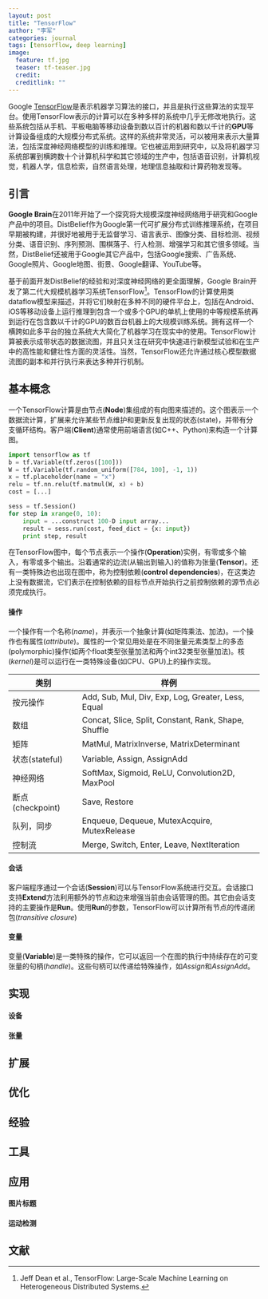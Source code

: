```yaml
---
layout: post
title: "TensorFlow"
author: "李军"
categories: journal
tags: [tensorflow, deep learning]
image:
  feature: tf.jpg
  teaser: tf-teaser.jpg
  credit: 
  creditlink: ""
---
```


Google [TensorFlow](www.tensorflow.org)是表示机器学习算法的接口，并且是执行这些算法的实现平台。使用TensorFlow表示的计算可以在多种多样的系统中几乎无修改地执行。这些系统包括从手机、平板电脑等移动设备到数以百计的机器和数以千计的**GPU**等计算设备组成的大规模分布式系统。这样的系统非常灵活，可以被用来表示大量算法，包括深度神经网络模型的训练和推理。它也被运用到研究中，以及将机器学习系统部署到横跨数十个计算机科学和其它领域的生产中，包括语音识别，计算机视觉，机器人学，信息检索，自然语言处理，地理信息抽取和计算药物发现等。



## 引言 

**Google Brain**在2011年开始了一个探究将大规模深度神经网络用于研究和Google产品中的项目。DistBelief作为Google第一代可扩展分布式训练推理系统，在项目早期被构建，并很好地被用于无监督学习、语言表示、图像分类、目标检测、视频分类、语音识别、序列预测、围棋落子、行人检测、增强学习和其它很多领域。当然，DistBelief还被用于Google其它产品中，包括Google搜索、广告系统、Google照片、Google地图、街景、Google翻译、YouTube等。

基于前面开发DistBelief的经验和对深度神经网络的更全面理解，Google Brain开发了第二代大规模机器学习系统TensorFlow[^1]。TensorFlow的计算使用类dataflow模型来描述，并将它们映射在多种不同的硬件平台上，包括在Android、iOS等移动设备上运行推理到包含一个或多个GPU的单机上使用的中等规模系统再到运行在包含数以千计的GPU的数百台机器上的大规模训练系统。拥有这样一个横跨如此多平台的独立系统大大简化了机器学习在现实中的使用。TensorFlow计算被表示成带状态的数据流图，并且只关注在研究中快速进行新模型试验和在生产中的高性能和健壮性方面的灵活性。当然，TensorFlow还允许通过核心模型数据流图的副本和并行执行来表达多种并行机制。

## 基本概念
一个TensorFlow计算是由节点(**Node**)集组成的有向图来描述的。这个图表示一个数据流计算，扩展来允许某些节点维护和更新反复出现的状态(state)，并带有分支循环结构。客户端(**Client**)通常使用前端语言(如C++、Python)来构造一个计算图。

```python
import tensorflow as tf
b = tf.Variable(tf.zeros([100]))
W = tf.Variable(tf.random_uniform([784, 100], -1, 1))
x = tf.placeholder(name = "x")
relu = tf.nn.relu(tf.matmul(W, x) + b)
cost = [...]

sess = tf.Session()
for step in xrange(0, 10):
	input = ...construct 100-D input array...
	result = sess.run(cost, feed_dict = {x: input})
	print step, result
```

在TensorFlow图中，每个节点表示一个操作(**Operation**)实例，有零或多个输入，有零或多个输出。沿着通常的边流(从输出到输入)的值称为张量(**Tensor**)。还有一类特殊边也出现在图中，称为控制依赖(**control dependencies**)，在这类边上没有数据流，它们表示在控制依赖的目标节点开始执行之前控制依赖的源节点必须完成执行。

#### 操作
一个操作有一个名称(*name*)，并表示一个抽象计算(如矩阵乘法、加法)。一个操作也有属性(*attribute*)。属性的一个常见用处是在不同张量元素类型上的多态(polymorphic)操作(如两个float类型张量加法和两个int32类型张量加法)。核(*kernel*)是可以运行在一类特殊设备(如CPU、GPU)上的操作实现。

类别  | 样例
------------- | -------------
按元操作  | Add, Sub, Mul, Div, Exp, Log, Greater, Less, Equal
数组  | Concat, Slice, Split, Constant, Rank, Shape, Shuffle
矩阵  | MatMul, MatrixInverse, MatrixDeterminant
状态(stateful)  | Variable, Assign, AssignAdd
神经网络  | SoftMax, Sigmoid, ReLU, Convolution2D, MaxPool
断点(checkpoint) | Save, Restore
队列，同步  | Enqueue, Dequeue, MutexAcquire, MutexRelease
控制流  |Merge, Switch, Enter, Leave, NextIteration


#### 会话
客户端程序通过一个会话(**Session**)可以与TensorFlow系统进行交互。会话接口支持**Extend**方法利用额外的节点和边来增强当前由会话管理的图。其它由会话支持的主要操作是**Run**。使用**Run**的参数，TensorFlow可以计算所有节点的传递闭包(*transitive closure*)

#### 变量
变量(**Variable**)是一类特殊的操作，它可以返回一个在图的执行中持续存在的可变张量的句柄(*handle*)。这些句柄可以传递给特殊操作，如*Assign*和*AssignAdd*。

## 实现

#### 设备

#### 张量

## 扩展

## 优化

## 经验

## 工具

## 应用

#### 图片标题

#### 运动检测




## 文献
[^1]: Jeff Dean et al., TensorFlow: Large-Scale Machine Learning on Heterogeneous Distributed Systems.